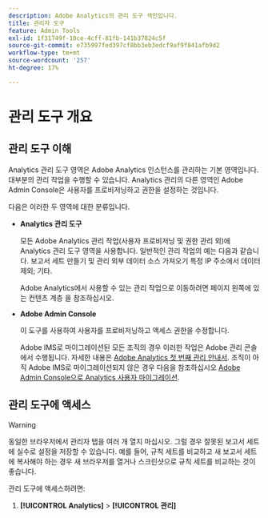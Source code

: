 ```yaml
---
description: Adobe Analytics의 관리 도구 색인입니다.
title: 관리자 도구
feature: Admin Tools
exl-id: 1f31749f-10ce-4cff-81fb-141b37824c5f
source-git-commit: e735997fed397cf8bb3eb3edcf9af9f841afb9d2
workflow-type: tm+mt
source-wordcount: '257'
ht-degree: 17%

---
```


# 관리 도구 개요

## 관리 도구 이해

Analytics 관리 도구 영역은 Adobe Analytics 인스턴스를 관리하는 기본 영역입니다. 대부분의 관리 작업을 수행할 수 있습니다. Analytics 관리의 다른 영역인 Adobe Admin Console은 사용자를 프로비저닝하고 권한을 설정하는 것입니다.

다음은 이러한 두 영역에 대한 분류입니다.

* **Analytics 관리 도구**

   모든 Adobe Analytics 관리 작업(사용자 프로비저닝 및 권한 관리 외)에 Analytics 관리 도구 영역을 사용합니다. 일반적인 관리 작업의 예는 다음과 같습니다. 보고서 세트 만들기 및 관리 외부 데이터 소스 가져오기 특정 IP 주소에서 데이터 제외; 기타.

   Adobe Analytics에서 사용할 수 있는 관리 작업으로 이동하려면 페이지 왼쪽에 있는 컨텐츠 계층 을 참조하십시오.

* **Adobe Admin Console**

   이 도구를 사용하여 사용자를 프로비저닝하고 액세스 권한을 수정합니다.

   Adobe IMS로 마이그레이션된 모든 조직의 경우 이러한 작업은 Adobe 관리 콘솔에서 수행됩니다. 자세한 내용은 [Adobe Analytics 첫 번째 관리 안내서](/help/admin/admin-console/first-admin-guide.md). 조직이 아직 Adobe IMS로 마이그레이션되지 않은 경우 다음을 참조하십시오 [Adobe Admin Console으로 Analytics 사용자 마이그레이션](/help/admin/admin/user-management2/user-migration/c-migration-tool.md).

## 관리 도구에 액세스

>[!WARNING]
>
>동일한 브라우저에서 관리자 탭을 여러 개 열지 마십시오. 그럴 경우 잘못된 보고서 세트에 실수로 설정을 저장할 수 있습니다. 예를 들어, 규칙 세트를 비교하고 새 보고서 세트에 복사해야 하는 경우 새 브라우저를 열거나 스크린샷으로 규칙 세트를 비교하는 것이 좋습니다.

관리 도구에 액세스하려면:

1. **[!UICONTROL Analytics]** > **[!UICONTROL 관리]**
